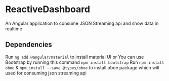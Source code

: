 # ReactiveDashboard

An Angular application to consume JSON Streaming api and show data in realtime

## Dependencies
Run `ng add @angular/material` to install material UI or You can use Bootstrap by running this command `npm install bootstrap`
Run `npm install oboe` & `npm install --save @types/oboe` to install oboe package which will used for consuming json streaming api
